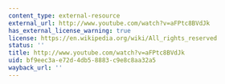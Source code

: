 ```yaml
---
content_type: external-resource
external_url: http://www.youtube.com/watch?v=aFPtc8BVdJk
has_external_license_warning: true
license: https://en.wikipedia.org/wiki/All_rights_reserved
status: ''
title: http://www.youtube.com/watch?v=aFPtc8BVdJk
uid: bf9eec3a-e72d-4db5-8883-c9e8c8aa32a5
wayback_url: ''
---
```

